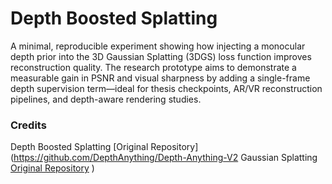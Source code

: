 # Depth Boosted Splatting
A minimal, reproducible experiment showing how injecting a monocular depth prior into the 3D Gaussian Splatting (3DGS) loss function improves reconstruction quality.
The research prototype aims to demonstrate a measurable gain in PSNR and visual sharpness by adding a single-frame depth supervision term—ideal for thesis checkpoints, AR/VR reconstruction pipelines, and depth-aware rendering studies.


### Credits
Depth Boosted Splatting [Original Repository](https://github.com/DepthAnything/Depth-Anything-V2
Gaussian Splatting [Original Repository](https://github.com/graphdeco-inria/gaussian-splatting)
)